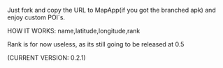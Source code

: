 Just fork and copy the URL to MapApp(if you got the branched apk) and enjoy custom POI´s.

HOW IT WORKS:
name,latitude,longitude,rank

Rank is for now useless, as its still going to be released at 0.5

(CURRENT VERSION: 0.2.1)
